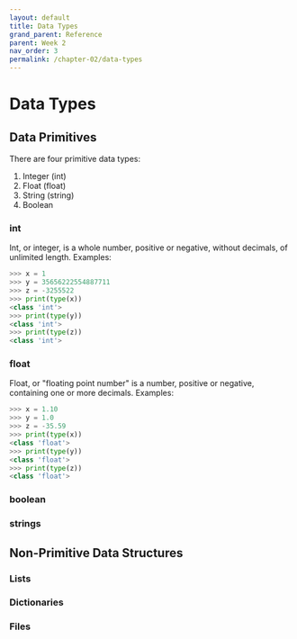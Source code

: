 ```yaml
---
layout: default
title: Data Types
grand_parent: Reference
parent: Week 2
nav_order: 3
permalink: /chapter-02/data-types
---
```



# Data Types

## Data Primitives
There are four primitive data types: 
1. Integer (int)
2. Float (float)
3. String (string)
4. Boolean

### int
Int, or integer, is a whole number, positive or negative, without decimals, of unlimited length. Examples:
```python
>>> x = 1
>>> y = 35656222554887711
>>> z = -3255522
>>> print(type(x))
<class 'int'>
>>> print(type(y))
<class 'int'>
>>> print(type(z))
<class 'int'>
```

### float
Float, or "floating point number" is a number, positive or negative, containing one or more decimals. Examples:

```python
>>> x = 1.10
>>> y = 1.0
>>> z = -35.59
>>> print(type(x))
<class 'float'>
>>> print(type(y))
<class 'float'>
>>> print(type(z))
<class 'float'>
```

### boolean

### strings

## Non-Primitive Data Structures

### Lists

### Dictionaries

### Files
